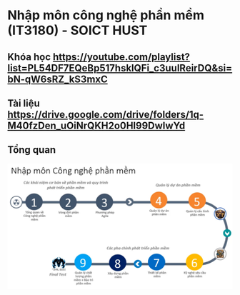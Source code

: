 # Nhập môn công nghệ phần mềm (IT3180) - SOICT HUST

## Khóa học https://youtube.com/playlist?list=PL54DF7EQeBp517hsklQFi_c3uulReirDQ&si=bN-qW6sRZ_kS3mxC

## Tài liệu https://drive.google.com/drive/folders/1q-M40fzDen_uOiNrQKH2o0Hl99DwIwYd

## Tổng quan

![](./IMG/tongket.png)
